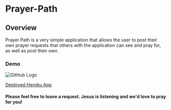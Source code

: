 # Prayer-Path

## Overview
Prayer Path is a very simple application that allows the user to post their own prayer requests that others with the application can see and pray for, as well as post their own.

### Demo
![GitHub Logo](client/src/images/Prayer-Path-Demo.gif)

[Deployed Heroku App](https://prayer-path.herokuapp.com/)
#### Please feel free to leave a request. Jesus is listening and we'd love to pray for you!
